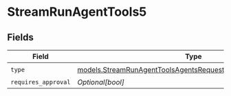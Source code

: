 # StreamRunAgentTools5


## Fields

| Field                                                                                                                                  | Type                                                                                                                                   | Required                                                                                                                               | Description                                                                                                                            |
| -------------------------------------------------------------------------------------------------------------------------------------- | -------------------------------------------------------------------------------------------------------------------------------------- | -------------------------------------------------------------------------------------------------------------------------------------- | -------------------------------------------------------------------------------------------------------------------------------------- |
| `type`                                                                                                                                 | [models.StreamRunAgentToolsAgentsRequestRequestBodySettingsType](../models/streamrunagenttoolsagentsrequestrequestbodysettingstype.md) | :heavy_check_mark:                                                                                                                     | N/A                                                                                                                                    |
| `requires_approval`                                                                                                                    | *Optional[bool]*                                                                                                                       | :heavy_minus_sign:                                                                                                                     | N/A                                                                                                                                    |